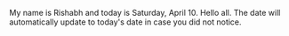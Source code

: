 My name is Rishabh and today is Saturday, April 10. Hello all. The date will automatically update to today's date in case you did not notice.
